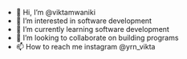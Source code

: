- 👋 Hi, I’m @viktamwaniki
- 👀 I’m interested in software development
- 🌱 I’m currently learning software development
- 💞️ I’m looking to collaborate on building programs
- 📫 How to reach me instagram @yrn_vikta

<!---
viktamwaniki/viktamwaniki is a ✨ special ✨ repository because its `README.md` (this file) appears on your GitHub profile.
You can click the Preview link to take a look at your changes.
--->


<!---
https://d53a-197-237-72-213.ngrok-free.app
--->

